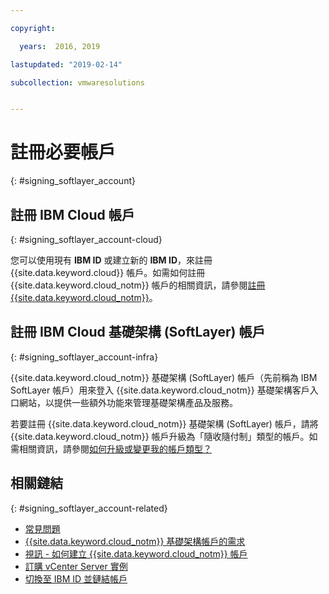 ```yaml
---

copyright:

  years:  2016, 2019

lastupdated: "2019-02-14"

subcollection: vmwaresolutions


---
```


# 註冊必要帳戶
{: #signing_softlayer_account}

## 註冊 IBM Cloud 帳戶
{: #signing_softlayer_account-cloud}

您可以使用現有 **IBM ID** 或建立新的 **IBM ID**，來註冊 {{site.data.keyword.cloud}} 帳戶。如需如何註冊 {{site.data.keyword.cloud_notm}} 帳戶的相關資訊，請參閱[註冊 {{site.data.keyword.cloud_notm}}](/docs/account?topic=account-signup)。

## 註冊 IBM Cloud 基礎架構 (SoftLayer) 帳戶
{: #signing_softlayer_account-infra}

{{site.data.keyword.cloud_notm}} 基礎架構 (SoftLayer) 帳戶（先前稱為 IBM SoftLayer 帳戶）用來登入 {{site.data.keyword.cloud_notm}} 基礎架構客戶入口網站，以提供一些額外功能來管理基礎架構產品及服務。

若要註冊 {{site.data.keyword.cloud_notm}} 基礎架構 (SoftLayer) 帳戶，請將 {{site.data.keyword.cloud_notm}} 帳戶升級為「隨收隨付制」類型的帳戶。如需相關資訊，請參閱[如何升級或變更我的帳戶類型？](/docs/account?topic=account-accountfaqs)

## 相關鏈結
{: #signing_softlayer_account-related}

* [常見問題](/docs/services/vmwaresolutions/vmonic?topic=vmware-solutions-faq)
* [{{site.data.keyword.cloud_notm}} 基礎架構帳戶的需求](/docs/services/vmwaresolutions/vmonic?topic=vmware-solutions-slaccountrequirement)
* [視訊 - 如何建立 {{site.data.keyword.cloud_notm}} 帳戶](https://www.youtube.com/watch?v=HBkY-Fs1d6E)
* [訂購 vCenter Server 實例](/docs/services/vmwaresolutions/vcenter?topic=vmware-solutions-vc_orderinginstance)
* [切換至 IBM ID 並鏈結帳戶](/docs/account?topic=account-unifyingaccounts#unifyingaccounts)
